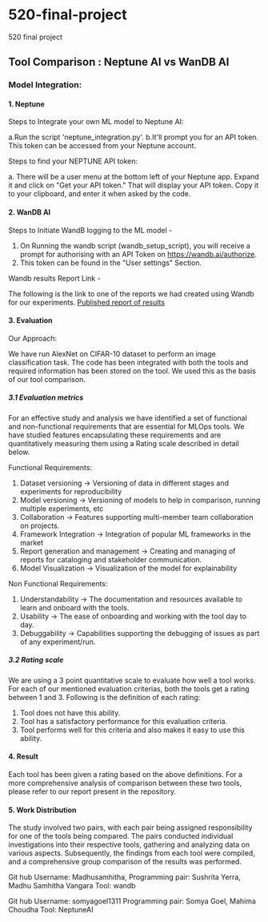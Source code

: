 # 520-final-project
520 final project

## Tool Comparison : Neptune AI vs WanDB AI

### Model Integration:

#### 1. Neptune 

Steps to Integrate your own ML model to Neptune AI:

a.Run the script 'neptune_integration.py'.
b.It'll prompt you for an API token. This token can be accessed from your Neptune account. 

Steps to find your NEPTUNE API token:

a. There will be a user menu at the bottom left of your Neptune app. Expand it and click on "Get your API token." That will display your API token. Copy it to your clipboard, and enter it when asked by the code.

#### 2. WanDB AI 

Steps to Initiate WandB logging to the ML model - 

1. On Running the wandb script (wandb_setup_script), you will receive a prompt for authorising with an API Token on https://wandb.ai/authorize. 
2. This token can be found in the "User settings" Section. 

Wandb results Report Link -

The following is the link to one of the reports we had created using Wandb for our experiments. 
[Published report of results](https://api.wandb.ai/links/ssmm/pj7nk9y3)


#### 3. Evaluation

Our Approach:

We have run AlexNet on CIFAR-10 dataset to perform an image classification task. The code has been integrated with both the tools and required information has been stored on the tool.
We used this as the basis of our tool comparison.

##### 3.1 Evaluation metrics
For an effective study and analysis we have identified a set of functional and non-functional requirements that are essential for MLOps tools. We have studied features encapsulating these requirements and are quantitatively measuring them using a Rating scale described in detail below.

Functional Requirements:

1. Dataset versioning -> Versioning of data in different stages and experiments for reproducibility
2. Model versioning -> Versioning of models to help in comparison, running multiple experiments, etc
3. Collaboration ->  Features supporting multi-member team collaboration on projects.
4. Framework Integration -> Integration of popular ML frameworks in the market
5. Report generation and management -> Creating and managing of reports for cataloging and stakeholder communication.
6. Model Visualization -> Visualization of the model for explainability

Non Functional Requirements:

1. Understandability -> The documentation and resources available to learn and onboard with the tools.
2. Usability -> The ease of onboarding and working with the tool day to day.
3. Debuggability -> Capabilities supporting the debugging of issues as part of any experiment/run.


##### 3.2 Rating scale

We are using a 3 point quantitative scale to evaluate how well a tool works. For each of our mentioned evaluation criterias,
both the tools get a rating between 1 and 3. Following is the definition of each rating:


1. Tool does not have this ability.
2. Tool has a satisfactory performance for this evaluation criteria.
3. Tool performs well for this criteria and also makes it easy to use this ability.


#### 4. Result

Each tool has been given a rating based on the above definitions. For a more comprehensive analysis of comparison between these two tools, please refer to our report present in the repository.

#### 5. Work Distribution

The study involved two pairs, with each pair being assigned responsibility for one of the tools being compared. The pairs conducted individual investigations into their respective tools, gathering and analyzing data on various aspects. Subsequently, the findings from each tool were compiled, and a comprehensive group comparison of the results was performed.

Git hub Username: Madhusamhitha, 
Programming pair: Sushrita Yerra, Madhu Samhitha Vangara
Tool: wandb

Git hub Username: somyagoel1311
Programming pair: Somya Goel, Mahima Choudha
Tool: NeptuneAI




